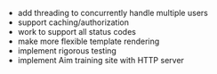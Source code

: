- add threading to concurrently handle multiple users
- support caching/authorization
- work to support all status codes
- make more flexible template rendering
- implement rigorous testing
- implement Aim training site with HTTP server
